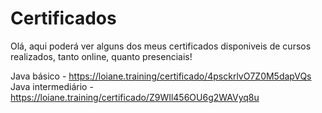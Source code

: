 # Certificados

Olá, aqui poderá ver alguns dos meus certificados disponiveis de cursos realizados, tanto online, quanto presenciais!

Java básico - https://loiane.training/certificado/4psckrlvO7Z0M5dapVQs
Java intermediário - https://loiane.training/certificado/Z9WIl456OU6g2WAVyq8u
